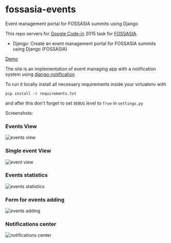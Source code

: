 # fossasia-events
Event management portal for FOSSASIA summits using Django 

This repo servers for [Google Code-in](https://developers.google.com/open-source/gci/) 2015 task for [FOSSASIA](http://fossasia.org/).

 - Django: Create an event management portal for FOSSASIA summits using Django (FOSSASIA)

[Demo](http://fossasia-events.herokuapp.com)

The site is an implementation of event managing app with a notification system using [django-notification](https://github.com/django-notifications/django-notifications)

To run it locally install all necessary requirements inside your virtualenv with

    pip install -r requirements.txt

and after this don't forget to  set `DEBUG` level to `True` in `settings.py`

Screenshots:

### Events View
![events view](http://s19.postimg.org/7yhxbcmtf/Selection_016.png)
### Single event View
![event view](http://s19.postimg.org/x38xorm9v/Selection_017.png)
### Events statistics
![events statistics](http://s19.postimg.org/ckad8pgub/Selection_019.png)
### Form for events adding
![events adding](http://s19.postimg.org/lpmedkbr7/Selection_015.png)
### Notifications center
![notifications center](http://s19.postimg.org/c3stx9klf/Selection_018.png)
